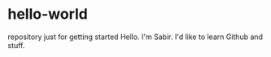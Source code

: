 # hello-world
repository just for getting started
Hello. I'm Sabir. I'd like to learn Github and stuff.
